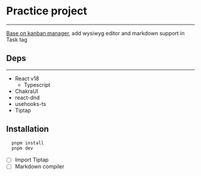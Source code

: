 # Practice project

---

[Base on kanban manager](https://github.com/gionny96/dnd-kanban-board), add wysiwyg editor and markdown support in Task tag

## Deps

---

- React v18
  - Typescript
- ChakraUI
- react-dnd
- usehooks-ts
- Tiptap

## Installation

```zsh
  pnpm install
  pnpm dev
```

- [ ] Import Tiptap
- [ ] Markdown compiler
